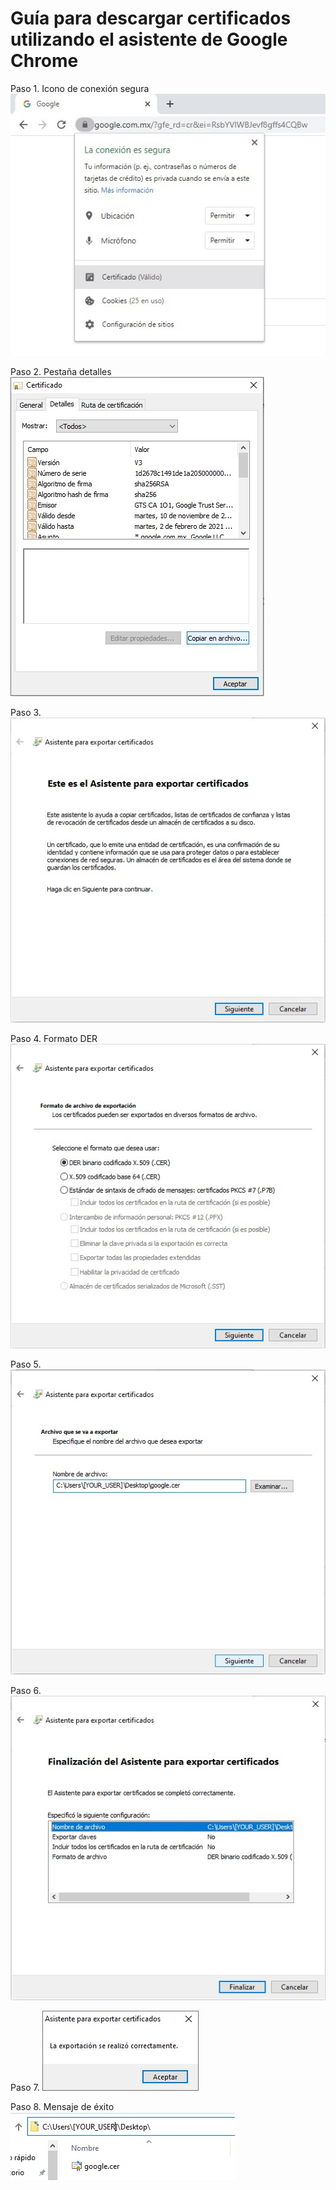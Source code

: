 # Guía para descargar certificados utilizando el asistente de Google Chrome
Paso 1. Icono de conexión segura
![Paso 1](https://raw.githubusercontent.com/kioz-developer/cacerts/master/chrome/1.jpg)

Paso 2. Pestaña detalles
![Paso 2](https://raw.githubusercontent.com/kioz-developer/cacerts/master/chrome/2.jpg)

Paso 3.
![Paso 3](https://raw.githubusercontent.com/kioz-developer/cacerts/master/chrome/3.jpg)

Paso 4. Formato DER
![Paso 4](https://raw.githubusercontent.com/kioz-developer/cacerts/master/chrome/4.jpg)

Paso 5.
![Paso 5](https://raw.githubusercontent.com/kioz-developer/cacerts/master/chrome/5.jpg)

Paso 6.
![Paso 6](https://raw.githubusercontent.com/kioz-developer/cacerts/master/chrome/6.jpg)

Paso 7.
![Paso 7](https://raw.githubusercontent.com/kioz-developer/cacerts/master/chrome/7.jpg)

Paso 8. Mensaje de éxito
![Paso 8](https://raw.githubusercontent.com/kioz-developer/cacerts/master/chrome/8.jpg)